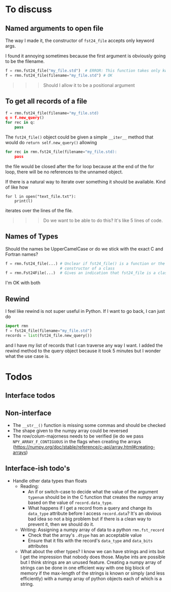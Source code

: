 # To discuss
## Named arguments to open file

The way I made it, the constructor of `fst24_file` accepts only keyword args.

I found it annoying sometimes because the first argument is obviously going to
be the filename.

```python
f = rmn.fst24_file("my_file.std")  # ERROR: This function takes only kwargs
f = rmn.fst24_file(filename="my_file.std") # OK
```

>>> Should I allow it to be a positional argument

## To get all records of a file

```python
f = rmn.fst24_file(filename="my_file.std)
q = f.new_query()
for rec in q:
    pass
```

The `fst24_file()` object could be given a simple `__iter__` method that would
do `return self.new_query()` allowing
```python
for rec in rmn.fst24_file(filename="my_file.std):
    pass
```
the file would be closed after the for loop because at the end of the for loop,
there will be no references to the unnamed object.

If there is a natural way to iterate over something it should be available.  Kind
of like how
```
for l in open("text_file.txt"):
    print(l)
```
iterates over the lines of the file.

>>> Do we want to be able to do this?  It's like 5 lines of code.

## Names of Types

Should the names be UpperCamelCase or do we stick with the exact C and Fortran
names?

```python
f = rmn.fst24_file(...) # Unclear if fst24_file() is a function or the
                        # constructor of a class
f = rmn.Fst24File(...)  # Gives an indication that fst24_file is a class
```
I'm OK with both

## Rewind

I feel like rewind is not super useful in Python.  If I want to go back, I can just do
```python
import rmn
f = fst24_file(filename="my_file.std")
records = list(fst24_file.new_query())
```
and I have my list of records that I can traverse any way I want.  I added the
rewind method to the query object because it took 5 minutes but I wonder what
the use case is.


# Todos

## Interface todos

## Non-interface

- The `__str__()` function is missing some commas and should be checked
- The shape given to the numpy array could be reversed
- The row/colum-majorness needs to be verified (ie do we pass `NPY_ARRAY_F_CONTIGUOUS`
  in the flags when creating the arrays
  (https://numpy.org/doc/stable/reference/c-api/array.html#creating-arrays)

## Interface-ish todo's

- Handle other data types than floats
  - Reading:
    - An if or switch-case to decide what the value of the argument `typenum`
      should be in the C function that creates the numpy array based on the
      value of `record.data_type`.
    - What happens if I get a record from a query and change its `data_type`
      attribute before I access `record.data`?  It's an obvious bad idea so
      not a big problem but if there is a clean way to prevent it, then we should
      do it.
  - Writing:  Assigning a numpy array of data to a python `rmn.fst_record`
    - Check that the array's `.dtype` has an acceptable value
    - Ensure that it fits with the record's `data_type` and `data_bits`
      attributes
  - What about the other types?  I know we can have strings and ints but I get
    the impression that nobody does those.  Maybe ints are possible but I think
    strings are an unused feature.  Creating a numpy array of strings can be
    done in one efficient way with one big block of memory if the max-length of
    the strings is known or simply (and less efficiently) with a numpy array of
    python objects each of which is a string.

